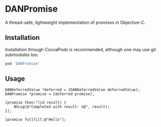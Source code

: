 # DANPromise

A thread-safe, lightweight implementation of promises in Objective-C.

## Installation

Installation through CocoaPods is recommended, although one may use git submodules too.

```ruby
pod 'DANPromise'
```

## Usage

```objc
DANDeferredValue *deferred = [DANDeferredValue deferredValue];
DANPromise *promise = [deferred promise];
    
[promise then:^(id result) {
    NSLog(@"Completed with result: %@", result);
}];

[promise fullfill:@"Hello"];
```
